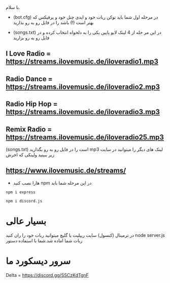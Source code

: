
با سلام.
-  (bot.cfg) در مرحله اول شما باید توکن ربات خود و ایدی چنل خود  و پرفیکس که بهتر است (!) باشد را در فایل رو به رو بذارید

- (songs.txt) در این مر حله از 4 لینک لایو پایین یکی را به دلخواه انتخاب کرده و در فایل رو به رو بزارید 

## I Love Radio = https://streams.ilovemusic.de/iloveradio1.mp3
## Radio Dance = https://streams.ilovemusic.de/iloveradio2.mp3
## Radio Hip Hop = https://streams.ilovemusic.de/iloveradio3.mp3
## Remix Radio = https://streams.ilovemusic.de/iloveradio25.mp3

(songs.txt) است را در فایل رو به رو بگذارید mp3 لینک های دیگر را میتوانید در سایت زیر ببینید ولینکی که اخرش 
## https://www.ilovemusic.de/streams/

- هارا نصب کنید npm در این مرحله شما باید

```npm i express```

```npm i discord.js```

# بسیار عالی
در ترمینال (کنسول) سایت ریپلیت یا گلیچ میتوانید ربات خود را ران کنید node server.js ربات شما اماده شد.شما با استفاده دستور 

# سرور دیسکورد ما

Delta = https://discord.gg/SSCzKdTgnF
